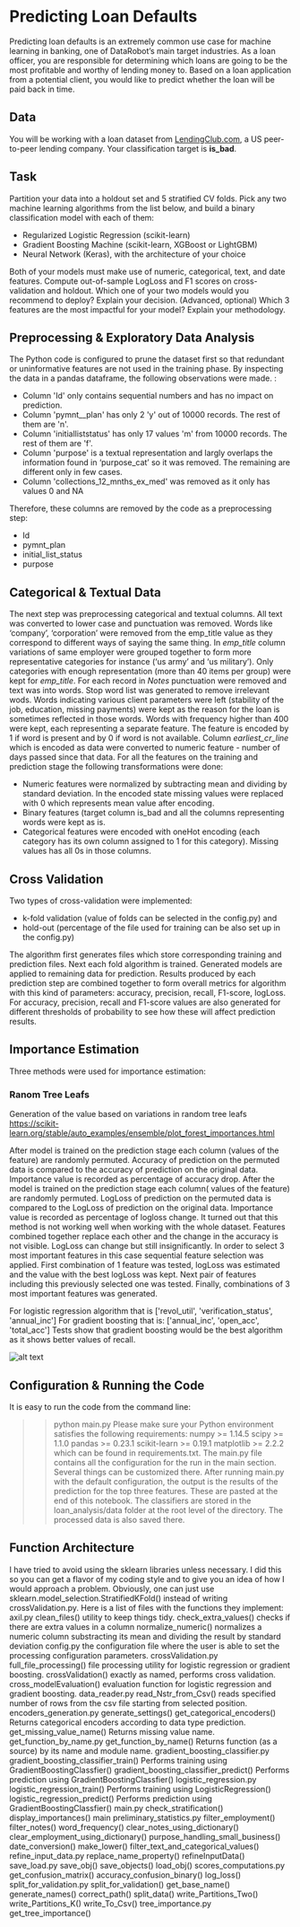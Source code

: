 # Predicting Loan Defaults

Predicting loan defaults is an extremely common use case for machine learning in banking, one of DataRobot’s main target industries. As a loan officer, you are responsible for determining which loans are going to be the most profitable and worthy of lending money to. Based on a loan application from a potential client, you would like to predict whether the loan will be paid back in time.

## Data
You will be working with a loan dataset from [LendingClub.com](https://s3.amazonaws.com/datarobot_public_datasets/DR_Demo_Lending_Club.csv), a US peer-to-peer lending company. Your classification target is **is_bad**.

## Task
Partition your data into a holdout set and 5 stratified CV folds. Pick any two machine learning algorithms from the list below, and build a binary classification model with each of them:
* Regularized Logistic Regression (scikit-learn)
* Gradient Boosting Machine (scikit-learn, XGBoost or LightGBM)
* Neural Network (Keras), with the architecture of your choice

Both of your models must make use of numeric, categorical, text, and date features. Compute out-of-sample LogLoss and F1 scores on cross-validation and holdout. Which one of your two models would you recommend to deploy? Explain your decision.
(Advanced, optional) Which 3 features are the most impactful for your model? Explain your methodology. 

## Preprocessing & Exploratory Data Analysis

The Python code is configured to prune the dataset first so that redundant or uninformative features are not used in the training phase. By inspecting the data in a pandas dataframe, the following observations were made. :
* Column 'Id' only contains sequential numbers and has no impact on prediction.
* Column 'pymnt__plan' has only 2 'y' out of 10000 records. The rest of them are 'n'.
* Column 'initialliststatus' has only 17 values 'm' from 10000 records. The rest of them are 'f'.
* Column 'purpose' is a textual representation and largly overlaps the information found in ‘purpose_cat’ so it was removed. The remaining are different only in few cases.
* Column 'collections_12_mnths_ex_med' was removed as it only has values 0 and NA

Therefore, these columns are removed by the code as a preprocessing step:
* Id
* pymnt_plan
* initial_list_status
* purpose

## Categorical & Textual Data

The next step was preprocessing categorical and textual columns. All text was converted to lower case and punctuation was removed. Words like ‘company’, ‘corporation’ were removed from the emp_title value as they correspond to different ways of saying the same thing. In *emp_title* column variations of same employer were grouped together to form more representative categories for instance (‘us army’ and ‘us military’). Only categories with enough representation (more than 40 items per group) were kept for *emp_title*. For each record in *Notes* punctuation were removed and text was into words. Stop word list was generated to remove irrelevant wods. Words indicating various client parameters were left (stability of the job, education, missing payments) were kept as the reason for the loan is sometimes reflected in those words. Words with frequency higher than 400 were kept, each representing a separate feature. The feature is encoded by 1 if word is present and by 0 if word is not available. Column *earliest_cr_line* which is encoded as data were converted to numeric feature - number of days passed since that data. For all the features on the training and prediction stage the following transformations were done:

* Numeric features were normalized by subtracting mean and dividing by standard deviation. In the encoded state missing values were replaced with 0 which represents mean value after encoding.
* Binary features (target column is_bad and all the columns representing words were kept as is.
* Categorical features were encoded with oneHot encoding (each category has its own column assigned to 1 for this category). Missing values has all 0s in those columns.

## Cross Validation

Two types of cross-validation were implemented: 

* k-fold validation (value of folds can be selected in the config.py) and 
* hold-out (percentage of the file used for training can be also set up in the config.py)

The algorithm first generates files which store corresponding training and prediction files. Next each fold algorithm is trained. Generated models are applied to remaining data for prediction. Results produced by each prediction step are combined together to form overall metrics for algorithm with this kind of parameters: accuracy, precision, recall, F1-score, logLoss. For accuracy, precision, recall and F1-score values are also generated for different thresholds of probability to see how these will affect prediction results.

## Importance Estimation

Three methods were used for importance estimation:

### Ranom Tree Leafs

Generation of the value based on variations in random tree leafs https://scikit-learn.org/stable/auto_examples/ensemble/plot_forest_importances.html

After model is trained on the prediction stage each column (values of the feature) are randomly permuted. Accuracy of prediction on the permuted data is compared to the accuracy of prediction on the original data. Importance value is recorded as percentage of accuracy drop. After the model is trained on the prediction stage each column( values of the feature) are randomly permuted. LogLoss of prediction on the permuted data is compared to the LogLoss of prediction on the original data. Importance value is recorded as percentage of logloss change. It turned out that this method is not working well when working with the whole dataset. Features combined together replace each other and the change in the accuracy is not visible. LogLoss can change but still insignificantly. In order to select 3 most important features in this case sequential feature selection was applied. First combination of 1 feature was tested, logLoss was estimated and the value with the best logLoss was kept. Next pair of features including this previously selected one was tested. Finally, combinations of 3 most important features was generated.

For logistic regression algorithm that is ['revol_util', 'verification_status', 'annual_inc']
For gradient boosting that is: ['annual_inc', 'open_acc', 'total_acc']
Tests show that gradient boosting would be the best algorithm as it shows better values of recall.

![alt text](test.png)

## Configuration & Running the Code

It is easy to run the code from the command line:
>> python main.py
Please make sure your Python environment satisfies the following requirements:
numpy >= 1.14.5
scipy >= 1.1.0
pandas >= 0.23.1
scikit-learn >= 0.19.1
matplotlib >= 2.2.2
which can be found in requirements.txt.
The main.py file contains all the configuration for the run in the main section. Several things can be customized there. After running main.py with the default configuration, the output is the results of the prediction for the top three features. These are pasted at the end of this notebook.
The classifiers are stored in the loan_analysis/data folder at the root level of the directory. The processed data is also saved there.

## Function Architecture
I have tried to avoid using the sklearn libraries unless necessary. I did this so you can get a flavor of my coding style and to give you an idea of how I would approach a problem. Obviously, one can just use sklearn.model_selection.StratifiedKFold() instead of writing crossValidation.py. Here is a list of files with the functions they implement:
axil.py
clean_files() utility to keep things tidy.
check_extra_values() checks if there are extra values in a column
normalize_numeric() normalizes a numeric column substracting its mean and dividing the result by standard deviation
config.py the configuration file where the user is able to set the processing configuration parameters.
crossValidation.py
full_file_processing() file processing utility for logistic regression or gradient boosting.
crossValidation() exactly as named, performs cross validation.
cross_modelEvaluation() evaluation function for logistic regression and gradient boosting.
data_reader.py
read_Nstr_from_Csv() reads specified number of rows from the csv file starting from selected position.
encoders_generation.py
generate_settings()
get_categorical_encoders() Returns categorical encoders according to data type prediction.
get_missing_value_name() Returns missing value name.
get_function_by_name.py
get_function_by_name() Returns function (as a source) by its name and module name.
gradient_boosting_classifier.py
gradient_boosting_classifier_train() Performs training using GradientBoostingClassfier()
gradient_boosting_classifier_predict() Performs prediction using GradientBoostingClassfier()
logistic_regression.py
logistic_regression_train() Performs training using LogisticRegression()
logistic_regression_predict() Performs prediction using GradientBoostingClassfier()
main.py
check_stratification()
display_importances()
main
preliminary_statistics.py
filter_employment()
filter_notes()
word_frequency()
clear_notes_using_dictionary()
clear_employment_using_dictionary()
purpose_handling_small_business()
date_conversion()
make_lower()
filter_text_and_categorical_values()
refine_input_data.py
replace_name_property()
refineInputData()
save_load.py
save_obj()
save_objects()
load_obj()
scores_computations.py
get_confusion_matrix()
accuracy_confusion_binary()
log_loss()
split_for_validation.py
split_for_validation()
get_base_name()
generate_names()
correct_path()
split_data()
write_Partitions_Two()
write_Partitions_K()
write_To_Csv()
tree_importance.py
get_tree_importance()
